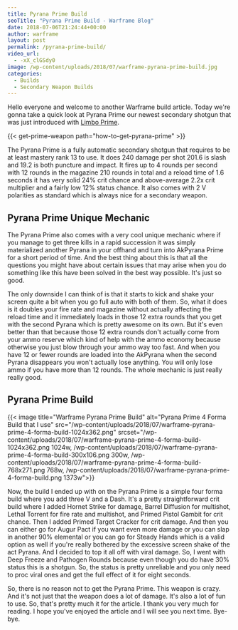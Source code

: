 ```yaml
---
title: Pyrana Prime Build
seoTitle: "Pyrana Prime Build - Warframe Blog"
date: 2018-07-06T21:24:44+00:00
author: warframe
layout: post
permalink: /pyrana-prime-build/
video_url:
  - -xX_clGSdy0
image: /wp-content/uploads/2018/07/warframe-pyrana-prime-build.jpg
categories:
  - Builds
  - Secondary Weapon Builds
---
```

Hello everyone and welcome to another Warframe build article. Today we're gonna take a quick look at Pyrana Prime our newest secondary shotgun that was just introduced with [Limbo Prime](https://warframeblog.com/limbo-prime-access/).<!--more-->

{{< get-prime-weapon path="how-to-get-pyrana-prime" >}} 

The Pyrana Prime is a fully automatic secondary shotgun that requires to be at least mastery rank 13 to use. It does 240 damage per shot 201.6 is slash and 19.2 is both puncture and impact. It fires up to 4 rounds per second with 12 rounds in the magazine 210 rounds in total and a reload time of 1.6 seconds it has very solid 24% crit chance and above-average 2.2x crit multiplier and a fairly low 12% status chance. It also comes with 2 V polarities as standard which is always nice for a secondary weapon.

## Pyrana Prime Unique Mechanic

The Pyrana Prime also comes with a very cool unique mechanic where if you manage to get three kills in a rapid succession it was simply materialized another Pyrana in your offhand and turn into AkPyrana Prime for a short period of time. And the best thing about this is that all the questions you might have about certain issues that may arise when you do something like this have been solved in the best way possible. It's just so good.

The only downside I can think of is that it starts to kick and shake your screen quite a bit when you go full auto with both of them. So, what it does is it doubles your fire rate and magazine without actually affecting the reload time and it immediately loads in those 12 extra rounds that you get with the second Pyrana which is pretty awesome on its own. But it's even better than that because those 12 extra rounds don't actually come from your ammo reserve which kind of help with the ammo economy because otherwise you just blow through your ammo way too fast. And when you have 12 or fewer rounds are loaded into the AkPyrana when the second Pyrana disappears you won't actually lose anything. You will only lose ammo if you have more than 12 rounds. The whole mechanic is just really really good.

## Pyrana Prime Build

{{< image title="Warframe Pyrana Prime Build" alt="Pyrana Prime 4 Forma Build that I use" src="/wp-content/uploads/2018/07/warframe-pyrana-prime-4-forma-build-1024x362.png" srcset="/wp-content/uploads/2018/07/warframe-pyrana-prime-4-forma-build-1024x362.png 1024w, /wp-content/uploads/2018/07/warframe-pyrana-prime-4-forma-build-300x106.png 300w, /wp-content/uploads/2018/07/warframe-pyrana-prime-4-forma-build-768x271.png 768w, /wp-content/uploads/2018/07/warframe-pyrana-prime-4-forma-build.png 1373w">}}
  
Now, the build I ended up with on the Pyrana Prime is a simple four forma build where you add three V and a Dash. It's a pretty straightforward crit build where I added Hornet Strike for damage, Barrel Diffusion for multishot, Lethal Torrent for fire rate and multishot, and Primed Pistol Gambit for crit chance. Then I added Primed Target Cracker for crit damage. And then you can either go for Augur Pact if you want even more damage or you can slap in another 90% elemental or you can go for Steady Hands which is a valid option as well if you're really bothered by the excessive screen shake of the act Pyrana. And I decided to top it all off with viral damage. So, I went with Deep Freeze and Pathogen Rounds because even though you do have 30% status this is a shotgun. So, the status is pretty unreliable and you only need to proc viral ones and get the full effect of it for eight seconds.

So, there is no reason not to get the Pyrana Prime. This weapon is crazy. And it's not just that the weapon does a lot of damage. It's also a lot of fun to use. So, that's pretty much it for the article. I thank you very much for reading. I hope you've enjoyed the article and I will see you next time. Bye-bye.
